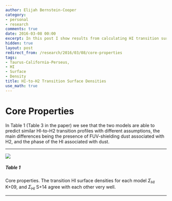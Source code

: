 ```yaml
---
author: Elijah Bernstein-Cooper
category:
- personal
- research
comments: true
date: 2016-03-08 00:00
excerpt: In this post I show results from calculating HI transition surface densities.
hidden: true
layout: post
redirect_from: /research/2016/03/08/core-properties
tags:
- Taurus-California-Perseus,
- HI
- Surface
- Density
title: HI-to-H2 Transition Surface Densities
use_math: true
---
```


# Core Properties

In Table 1 (Table 3 in the paper) we see that the  two models are able to
predict similar HI-to-H2 transition profiles with different assumptions, the
main differences being the presence of FUV-shielding dust associated with H2,
and the phase of the HI associated with dust.

***

<div class="image-4of4-width">
  <img src="/media/2016/03/08/core_properties.png"/>
</div>

##### Table 1

Core properties. The transition HI surface densities for each model
$\Sigma_{HI}$ K+09, and $\Sigma_{HI}$ S+14 agree with each other very well.

***